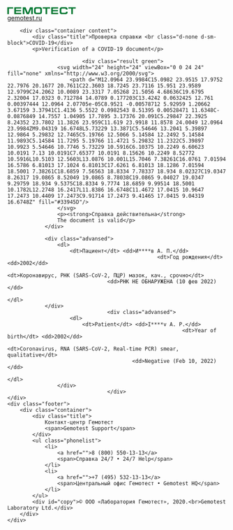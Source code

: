 <html lang="ru">
<head>
	<meta charset="UTF-8">
	<meta name="viewport" content="width=device-width, initial-scale=1.0, maximum-scale=1.0, user-scalable=no" />
	<meta http-equiv="x-ua-compatible" content="ie=edge">
	<title>Гемотест - Проверка справки COVID-19</title>
	<link href="https://fonts.googleapis.com/css?family=Inter:500,600,800&display=swap&subset=cyrillic,cyrillic-ext,latin-ext" rel="stylesheet">
	<link rel="stylesheet" href="main.css">

</head>
<body>
<div class="wrapper">
	<div id="all">
		<div class="header">
			<div class="container">
				<div class="logo">
					<a href="/">
						<svg width="157" height="16" viewBox="0 0 157 16" fill="none" xmlns="http://www.w3.org/2000/svg">
							<path d="M140.133 0.18528V3.32752H146.605V16H150.308V3.32752H156.841V0.18528H140.133ZM131.603 12.8526H126.857C124.737 12.8526 123.865 12.3978 123.865 9.98512V6.0644C123.865 3.5804 124.379 3.1448 126.857 3.1448H131.603C133.752 3.1448 134.574 3.8544 134.574 5.51624H138.28C138.28 1.07184 135.983 0 132.319 0H126.165C121.609 0 120.162 1.30288 120.162 5.928V10.4162C120.162 14.654 121.523 16 125.807 16H132.701C137.268 16 138.28 14.7467 138.299 10.5301H134.574C134.574 12.4434 133.815 12.8526 131.603 12.8526ZM100.681 16H116.502V13.0141H104.384V9.38744H116.121V6.6312H104.384V3.16728H116.502V0.18528H100.681V16ZM81.2166 3.32752H87.6876V16H91.3922V3.32752H97.9294V0.18528H81.2166V3.32752ZM75.6829 5.97304C75.6829 3.66912 74.9276 3.1448 72.7189 3.1448H67.945C65.6231 3.1448 64.9688 3.73536 64.9688 5.99304V10.211C64.9688 12.2826 65.6231 12.8526 67.8736 12.8526H72.7851C75.1443 12.8526 75.6829 12.3334 75.6829 10.1866V5.97304ZM79.3874 5.62952V10.5963C79.3874 14.539 78.1187 16 73.7888 16H66.9832C62.827 16 61.2739 14.4282 61.2739 10.5963V5.62952C61.274 1.30288 62.7686 0 66.9833 0H73.7889C77.6201 0 79.3874 1.18448 79.3874 5.62952ZM47.0072 12.8526H46.9924L41.8648 0.18528H35.4883V16H39.1954V3.39896L44.475 16H49.5325L54.8178 3.3848V16H58.521V0.18528H52.1401L47.0072 12.8526ZM16.0129 16H31.8295V13.0141H19.7116V9.38744H31.4467V6.6312H19.7116V3.16728H31.8295V0.18528H16.0129V16ZM0 0.18528H13.2753V3.32752H3.69488V16H0V0.18528Z" fill="#007934"/>
						</svg>
					</a>
				</div>
				<a href="/">gemotest.ru</a>
			</div>
		</div>

		<div class="container content">
			<div class="title">Проверка справки <br class="d-none d-sm-block">COVID-19</div>
			<p>Verification of a COVID-19 document</p>

							<div class="result green">
					<svg width="24" height="24" viewBox="0 0 24 24" fill="none" xmlns="http://www.w3.org/2000/svg">
						<path d="M12.0964 23.9984C15.0982 23.9515 17.9752 22.7976 20.1677 20.7611C22.3603 18.7245 23.7116 15.951 23.9589 12.9799C24.2062 10.0089 23.3317 7.05268 21.5056 4.68636C19.6795 2.32004 17.0323 0.712784 14.0789 0.177203C13.4242 0.0632425 12.761 0.00397444 12.0964 2.07705e-05C8.9521 -0.00578712 5.92959 1.20662 3.67159 3.37941C1.4136 5.5522 0.0982543 8.51395 0.00528471 11.6348C-0.0876849 14.7557 1.04905 17.7895 3.17376 20.091C5.29847 22.3925 8.24352 23.7802 11.3826 23.959C11.619 23.9918 11.8578 24.0049 12.0964 23.9984ZM9.04319 16.6748L5.73229 13.3871C5.54646 13.2041 5.39897 12.9864 5.29832 12.7465C5.19766 12.5066 5.14584 12.2492 5.14584 11.9893C5.14584 11.7295 5.19766 11.4721 5.29832 11.2322C5.39897 10.9923 5.54646 10.7746 5.73229 10.5916C6.10375 10.2249 6.60623 10.0191 7.13 10.0191C7.65377 10.0191 8.15626 10.2249 8.52772 10.5916L10.5103 12.5603L13.0876 10.001L15.7046 7.38261C16.0761 7.01594 16.5786 6.81013 17.1024 6.81013C17.6261 6.81013 18.1286 7.01594 18.5001 7.38261C18.6859 7.56563 18.8334 7.78337 18.934 8.02327C19.0347 8.26317 19.0865 8.52049 19.0865 8.78038C19.0865 9.04027 19.0347 9.29759 18.934 9.5375C18.8334 9.7774 18.6859 9.99514 18.5001 10.1782L12.2748 16.2417L11.8386 16.6748C11.4672 17.0415 10.9647 17.2473 10.4409 17.2473C9.91714 17.2473 9.41465 17.0415 9.04319 16.6748Z" fill="#33945D"/>
					</svg>
					<p><strong>Справка действительна</strong>
					The document is valid</p>
				</div>

				<div class="advansed">
					<dl>
						<dt>Пациент</dt> <dd>И****в А. П.</dd>
													<dt>Год рождения</dt> <dd>2002</dd>
																																				<dt>Коронавирус, РНК (SARS-CoV-2, ПЦР) мазок, кач., срочно</dt>
									<dd>РНК НЕ ОБНАРУЖЕНА (10 фев 2022)</dd>
																										</dl>
				</div>
									<div class="advansed">
						<dl>
							<dt>Patient</dt> <dd>I****v A. P.</dd>
															<dt>Year of birth</dt> <dd>2002</dd>
																																																				<dt>Coronavirus, RNA (SARS-CoV-2, Real-time PCR) smear, qualitative</dt>
											<dd>Negative (Feb 10, 2022)</dd>
																																								</dl>
					</div>
									</div>
	</div>
	<div class="footer">
		<div class="container">
			<div class="title">
				Контакт-центр Гемотест
				<span>Gemotest Support</span>
			</div>
			<ul class="phonelist">
				<li>
					<a href="">8 (800) 550-13-13</a>
					<span>Справка 24/7 • 24/7 Help</span>
				</li>
				<li>
					<a href="">+7 (495) 532-13-13</a>
					<span>Центральный офис Гемотест • Gemotest HQ</span>
				</li>
			</ul>
			<div id="copy">© ООО «Лаборатория Гемотест», 2020.<br>Gemotest Laboratory Ltd.</div>
		</div>
	</div>
</div>
</body>
</html>
